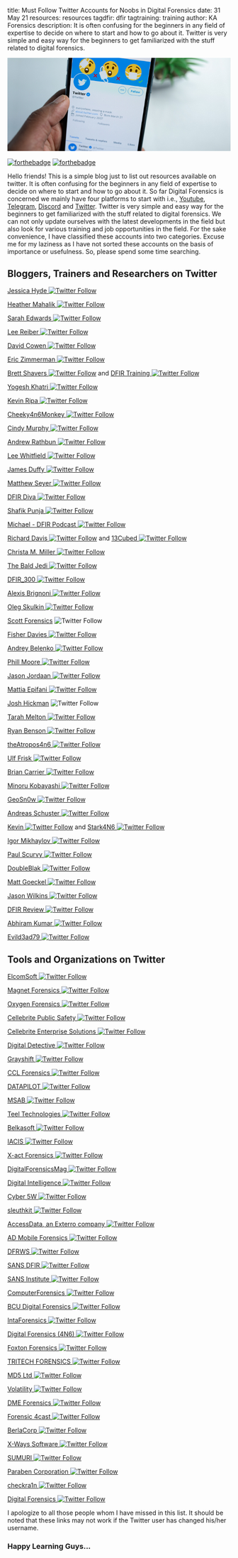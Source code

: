title: Must Follow Twitter Accounts for Noobs in Digital Forensics
date: 31 May 21
resources: resources
tagdfir: dfir
tagtraining: training
author: KA Forensics
description: It is often confusing for the beginners in any field of expertise to decide on where to start and how to go about it. Twitter is very simple and easy way for the beginners to get familiarized with the stuff related to digital forensics.



![twitter](\static\resources\reso1.png)

[![forthebadge](https://forthebadge.com/images/badges/made-with-markdown.svg)](https://forthebadge.com) [![forthebadge](https://forthebadge.com/images/badges/built-with-love.svg)](https://forthebadge.com)

Hello friends! This is a simple blog just to list out resources available on twitter. It is often confusing for the beginners in any field of expertise to decide on where to start and how to go about it. So far Digital Forensics is concerned we mainly have four platforms to start with i.e., [Youtube](https://www.youtube.com/), [Telegram](https://telegram.org/), [Discord](https://discord.com/brand-new) and [Twitter](https://twitter.com/). Twitter is very simple and easy way for the beginners to get familiarized with the stuff related to digital forensics. We can not only update ourselves with the latest developments in the field but also look for various training and job opportunities in the field.  For the sake convenience, I have classified these accounts into two categories. Excuse me for my laziness as I have not sorted these accounts on the basis of importance or usefulness. So, please spend some time searching.

## Bloggers, Trainers and Researchers on Twitter

[Jessica Hyde ![Twitter Follow](https://img.shields.io/twitter/follow/B1N2H3X?style=social)](https://twitter.com/B1N2H3X) 

[Heather Mahalik ![Twitter Follow](https://img.shields.io/twitter/follow/HeatherMahalik?style=social)](https://twitter.com/HeatherMahalik) 

[Sarah Edwards ![Twitter Follow](https://img.shields.io/twitter/follow/iamevltwin?style=social)](https://twitter.com/iamevltwin)  

[Lee Reiber  ![Twitter Follow](https://img.shields.io/twitter/follow/Celldet?style=social)](https://twitter.com/Celldet)

[David Cowen  ![Twitter Follow](https://img.shields.io/twitter/follow/HECFBlog?style=social)](https://twitter.com/HECFBlog)

[Eric Zimmerman  ![Twitter Follow](https://img.shields.io/twitter/follow/EricRZimmerman?style=social)](https://twitter.com/EricRZimmerman)

[Brett Shavers  ![Twitter Follow](https://img.shields.io/twitter/follow/Brett_Shavers?style=social)](https://twitter.com/Brett_Shavers) and [DFIR Training ![Twitter Follow](https://img.shields.io/twitter/follow/DFIRTraining?style=social)](https://twitter.com/DFIRTraining) 

[Yogesh Khatri  ![Twitter Follow](https://img.shields.io/twitter/follow/SwiftForensics?style=social)](https://twitter.com/SwiftForensics)

[Kevin Ripa  ![Twitter Follow](https://img.shields.io/twitter/follow/kevinripa?style=social)](https://twitter.com/kevinripa)

[Cheeky4n6Monkey  ![Twitter Follow](https://img.shields.io/twitter/follow/Cheeky4n6Monkey?style=social)](https://twitter.com/Cheeky4n6Monkey)

[Cindy Murphy  ![Twitter Follow](https://img.shields.io/twitter/follow/CindyMurph?style=social)](https://twitter.com/CindyMurph)

[Andrew Rathbun   ![Twitter Follow](https://img.shields.io/twitter/follow/bunsofwrath12?style=social)](https://twitter.com/bunsofwrath12)

[Lee Whitfield  ![Twitter Follow](https://img.shields.io/twitter/follow/lee_whitfield?style=social)](https://twitter.com/lee_whitfield) 

[James Duffy   ![Twitter Follow](https://img.shields.io/twitter/follow/j_duffy01?style=social)](https://twitter.com/j_duffy01)

[Matthew Seyer  ![Twitter Follow](https://img.shields.io/twitter/follow/forensic_matt?style=social)](https://twitter.com/forensic_matt)

[DFIR Diva  ![Twitter Follow](https://img.shields.io/twitter/follow/DfirDiva?style=social)](https://twitter.com/DfirDiva)

[Shafik Punja  ![Twitter Follow](https://img.shields.io/twitter/follow/qubytelogic?style=social)](https://twitter.com/qubytelogic)

[Michael - DFIR Podcast   ![Twitter Follow](https://img.shields.io/twitter/follow/DFIRPodcast?style=social)](https://twitter.com/DFIRPodcast)

[Richard Davis  ![Twitter Follow](https://img.shields.io/twitter/follow/davisrichardg?style=social)](https://twitter.com/davisrichardg) and [13Cubed  ![Twitter Follow](https://img.shields.io/twitter/follow/13CubedDFIR?style=social)](https://twitter.com/13CubedDFIR)

[Christa M. Miller  ![Twitter Follow](https://img.shields.io/twitter/follow/christammiller?style=social)](https://twitter.com/christammiller)

[The Bald Jedi  ![Twitter Follow](https://img.shields.io/twitter/follow/TroySchnack?style=social)](https://twitter.com/TroySchnack)

[DFIR_300  ![Twitter Follow](https://img.shields.io/twitter/follow/300Dfir?style=social)](https://twitter.com/300Dfir)

[Alexis Brignoni  ![Twitter Follow](https://img.shields.io/twitter/follow/AlexisBrignoni?style=social)](https://twitter.com/AlexisBrignoni)

[Oleg Skulkin  ![Twitter Follow](https://img.shields.io/twitter/follow/oskulkin?style=social)](https://twitter.com/oskulkin)

[Scott Forensics](https://twitter.com/ScottForensics)  ![Twitter Follow](https://img.shields.io/twitter/follow/ScottForensics?style=social)

[Fisher Davies  ![Twitter Follow](https://img.shields.io/twitter/follow/Fisherdavies?style=social)](https://twitter.com/Fisherdavies)

[Andrey Belenko  ![Twitter Follow](https://img.shields.io/twitter/follow/abelenko?style=social)](https://twitter.com/abelenko)

[Phill Moore  ![Twitter Follow](https://img.shields.io/twitter/follow/phillmoore?style=social)](https://twitter.com/phillmoore)

[Jason Jordaan  ![Twitter Follow](https://img.shields.io/twitter/follow/DFS_JasonJ?style=social)](https://twitter.com/DFS_JasonJ)

[Mattia Epifani  ![Twitter Follow](https://img.shields.io/twitter/follow/mattiaep?style=social)](https://twitter.com/mattiaep)

[Josh Hickman](https://twitter.com/josh_hickman1) ![Twitter Follow](https://img.shields.io/twitter/follow/josh_hickman1?style=social)

[Tarah Melton  ![Twitter Follow](https://img.shields.io/twitter/follow/melton_tarah?style=social)](https://twitter.com/melton_tarah)

[Ryan Benson  ![Twitter Follow](https://img.shields.io/twitter/follow/_RyanBenson?style=social)](https://twitter.com/_RyanBenson)

[theAtropos4n6 ![Twitter Follow](https://img.shields.io/twitter/follow/theAtropos4n6?style=social)](https://twitter.com/theAtropos4n6) 

[Ulf Frisk  ![Twitter Follow](https://img.shields.io/twitter/follow/UlfFrisk?style=social)](https://twitter.com/UlfFrisk)

[Brian Carrier  ![Twitter Follow](https://img.shields.io/twitter/follow/carrier4n6?style=social)](https://twitter.com/carrier4n6)

[Minoru Kobayashi  ![Twitter Follow](https://img.shields.io/twitter/follow/unkn0wnbit?style=social)](https://twitter.com/unkn0wnbit)

[GeoSn0w  ![Twitter Follow](https://img.shields.io/twitter/follow/FCE365?style=social)](https://twitter.com/FCE365)

[Andreas Schuster  ![Twitter Follow](https://img.shields.io/twitter/follow/forensikblog?style=social)](https://twitter.com/forensikblog)

[Kevin  ![Twitter Follow](https://img.shields.io/twitter/follow/KevinPagano3?style=social)](https://twitter.com/KevinPagano3) and [Stark4N6  ![Twitter Follow](https://img.shields.io/twitter/follow/stark4n6?style=social)](https://twitter.com/stark4n6)

[Igor Mikhaylov  ![Twitter Follow](https://img.shields.io/twitter/follow/Weare4n6?style=social)](https://twitter.com/Weare4n6)

[Paul Scurvy  ![Twitter Follow](https://img.shields.io/twitter/follow/PaulScurvy?style=social)](https://twitter.com/PaulScurvy)

[DoubleBlak  ![Twitter Follow](https://img.shields.io/twitter/follow/BlakDouble?style=social) ](https://twitter.com/BlakDouble)

[Matt Goeckel  ![Twitter Follow](https://img.shields.io/twitter/follow/mattforensic?style=social)](https://twitter.com/mattforensic)

[Jason Wilkins  ![Twitter Follow](https://img.shields.io/twitter/follow/TheJasonWilkins?style=social)](https://twitter.com/TheJasonWilkins)

[DFIR Review  ![Twitter Follow](https://img.shields.io/twitter/follow/DFIRReview?style=social)](https://twitter.com/DFIRReview)

[Abhiram Kumar  ![Twitter Follow](https://img.shields.io/twitter/follow/_abhiramkumar?style=social) ](https://twitter.com/_abhiramkumar)

[Evild3ad79  ![Twitter Follow](https://img.shields.io/twitter/follow/Evild3ad79?style=social)](https://twitter.com/Evild3ad79)

## Tools and Organizations on Twitter

[ElcomSoft  ![Twitter Follow](https://img.shields.io/twitter/follow/ElcomSoft?style=for-the-badge) ](https://twitter.com/ElcomSoft)

[Magnet Forensics  ![Twitter Follow](https://img.shields.io/twitter/follow/MagnetForensics?style=for-the-badge)](https://twitter.com/MagnetForensics)

[Oxygen Forensics  ![Twitter Follow](https://img.shields.io/twitter/follow/oxygenforensic?style=for-the-badge)](https://twitter.com/oxygenforensic)

[Cellebrite Public Safety  ![Twitter Follow](https://img.shields.io/twitter/follow/Cellebrite_UFED?style=for-the-badge)](https://twitter.com/Cellebrite_UFED)

[Cellebrite Enterprise Solutions  ![Twitter Follow](https://img.shields.io/twitter/follow/CellebriteES?style=for-the-badge)](https://twitter.com/CellebriteES)

[Digital Detective  ![Twitter Follow](https://img.shields.io/twitter/follow/DigitalDetectiv?style=for-the-badge) ](https://twitter.com/DigitalDetectiv)

[Grayshift  ![Twitter Follow](https://img.shields.io/twitter/follow/GrayshiftLLC?style=for-the-badge)](https://twitter.com/GrayshiftLLC)

[CCL Forensics  ![Twitter Follow](https://img.shields.io/twitter/follow/CCLForensics?style=for-the-badge)](https://twitter.com/CCLForensics)

[DATAPILOT  ![Twitter Follow](https://img.shields.io/twitter/follow/SusteenTweet?style=for-the-badge)](https://twitter.com/SusteenTweet)

[MSAB  ![Twitter Follow](https://img.shields.io/twitter/follow/MSAB_XRY?style=for-the-badge)](https://twitter.com/MSAB_XRY)

[Teel Technologies  ![Twitter Follow](https://img.shields.io/twitter/follow/teeltech?style=for-the-badge)](https://twitter.com/teeltech)

[Belkasoft  ![Twitter Follow](https://img.shields.io/twitter/follow/Belkasoft?style=for-the-badge)](https://twitter.com/Belkasoft)

[IACIS  ![Twitter Follow](https://img.shields.io/twitter/follow/IACIS?style=for-the-badge)](https://twitter.com/IACIS)

[X-act Forensics  ![Twitter Follow](https://img.shields.io/twitter/follow/XactForensics?style=for-the-badge)](https://twitter.com/XactForensics)

[DigitalForensicsMag  ![Twitter Follow](https://img.shields.io/twitter/follow/DFMag?style=for-the-badge)](https://twitter.com/DFMag)

[Digital Intelligence  ![Twitter Follow](https://img.shields.io/twitter/follow/DigitalIntel?style=for-the-badge)](https://twitter.com/DigitalIntel)

[Cyber 5W  ![Twitter Follow](https://img.shields.io/twitter/follow/cyber5w?style=for-the-badge)](https://twitter.com/cyber5w)

[sleuthkit  ![Twitter Follow](https://img.shields.io/twitter/follow/sleuthkit?style=for-the-badge)](https://twitter.com/sleuthkit)

[AccessData, an Exterro company  ![Twitter Follow](https://img.shields.io/twitter/follow/AccessDataGroup?style=for-the-badge)](https://twitter.com/AccessDataGroup)

[AD Mobile Forensics  ![Twitter Follow](https://img.shields.io/twitter/follow/ADMobilForensic?style=for-the-badge)](https://twitter.com/ADMobilForensic)

[DFRWS  ![Twitter Follow](https://img.shields.io/twitter/follow/DFRWS?style=for-the-badge)](https://twitter.com/DFRWS)

[SANS DFIR  ![Twitter Follow](https://img.shields.io/twitter/follow/sansforensics?style=for-the-badge)](https://twitter.com/sansforensics)

[SANS Institute  ![Twitter Follow](https://img.shields.io/twitter/follow/SANSInstitute?style=for-the-badge)](https://twitter.com/SANSInstitute)

[ComputerForensics  ![Twitter Follow](https://img.shields.io/twitter/follow/ComputForensics?style=for-the-badge)](https://twitter.com/ComputForensics)

[BCU Digital Forensics  ![Twitter Follow](https://img.shields.io/twitter/follow/BCUForensics?style=for-the-badge)](https://twitter.com/BCUForensics)

[IntaForensics   ![Twitter Follow](https://img.shields.io/twitter/follow/IntaForensics?style=for-the-badge)](https://twitter.com/IntaForensics)

[Digital Forensics (4N6)  ![Twitter Follow](https://img.shields.io/twitter/follow/D4n6J?style=for-the-badge)](https://twitter.com/D4n6J)

[Foxton Forensics  ![Twitter Follow](https://img.shields.io/twitter/follow/FoxtonForensics?style=for-the-badge)](https://twitter.com/FoxtonForensics)

[TRITECH FORENSICS  ![Twitter Follow](https://img.shields.io/twitter/follow/TriTechForensic?style=for-the-badge)](https://twitter.com/TriTechForensic)

[MD5 Ltd  ![Twitter Follow](https://img.shields.io/twitter/follow/MD5forensics?style=for-the-badge)](https://twitter.com/MD5forensics)

[Volatility  ![Twitter Follow](https://img.shields.io/twitter/follow/volatility?style=for-the-badge)](https://twitter.com/volatility)

[DME Forensics  ![Twitter Follow](https://img.shields.io/twitter/follow/dmeforensics?style=for-the-badge)](https://twitter.com/dmeforensics)

[Forensic 4cast  ![Twitter Follow](https://img.shields.io/twitter/follow/4cast?style=for-the-badge)](https://twitter.com/4cast)

[BerlaCorp   ![Twitter Follow](https://img.shields.io/twitter/follow/BerlaCorp?style=for-the-badge)](https://twitter.com/BerlaCorp)

[X-Ways Software  ![Twitter Follow](https://img.shields.io/twitter/follow/XWaysSoftware?style=for-the-badge)](https://twitter.com/XWaysSoftware)

[SUMURI  ![Twitter Follow](https://img.shields.io/twitter/follow/SUMURIForensics?style=for-the-badge)](https://twitter.com/SUMURIForensics)

[Paraben Corporation   ![Twitter Follow](https://img.shields.io/twitter/follow/parabencorp?style=for-the-badge)](https://twitter.com/parabencorp)

[checkra1n  ![Twitter Follow](https://img.shields.io/twitter/follow/checkra1n?style=for-the-badge)](https://twitter.com/checkra1n)

[Digital Forensics  ![Twitter Follow](https://img.shields.io/twitter/follow/3EFLtd?style=for-the-badge)](https://twitter.com/3EFLtd)



I apologize to all those people whom I have missed in this list. It should be noted that these links may not work if the Twitter user  has changed his/her username.

### Happy Learning Guys...
